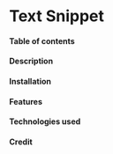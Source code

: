 # Text Snippet 



#### Table of contents



#### Description



#### Installation



#### Features



#### Technologies used



#### Credit